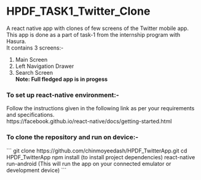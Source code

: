 # HPDF_TASK1_Twitter_Clone
A react native app with clones of few screens of the Twitter mobile app.<br>
This app is done as a part of task-1 from the internship program with Hasura.<br>
It contains 3 screens:- <br>
1) Main Screen  
2) Left Navigation Drawer
3) Search Screen<br>
<b>Note: Full fledged app is in progess </b>

<h3>To set up react-native environment:-</h3>
Follow the instructions given in the following link as per your requirements and specifications.<br>
https://facebook.github.io/react-native/docs/getting-started.html

<h3>To clone the repository and run on device:-</h3>
```
git clone https://github.com/chinmoyeedash/HPDF_TwitterApp.git
cd HPDF_TwitterApp
npm install (to install project dependencies)
react-native run-android (This will run the app on your connected emulator or development device)
 ```



